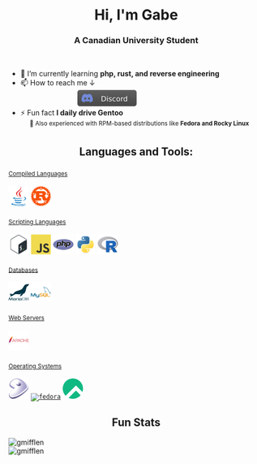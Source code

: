 <div align="left">
  <!-- Introduction -->
  <h1 align="center">Hi, I'm Gabe</h1>
  <h3 align="center">A Canadian University Student</h3>
  <br />

  <!-- Learning and Contact Information -->
  <ul>
    <li>
      🌱 I’m currently learning
      <b>php, rust, and reverse engineering</b>
    </li>
    <li>
      📫 How to reach me ↓ <br />
      &emsp;&emsp;&emsp;&emsp;&emsp;&emsp;&emsp;&emsp;<a 
                                                        href="https://discord.com/users/326803660875235338"
                                                        target="_blank"
                                                        rel="noreferrer"
                                                          ><img 
                                                            alt="Discord" 
                                                            src="discord-badge.svg" 
                                                       /></a> <!-- beatuiful ain't it? /s -->
    </li>
    <li>
      ⚡ Fun fact
      <b>I daily drive Gentoo</b>
      <br />
      &emsp;
      <sup>
        💼 Also experienced with RPM-based distributions like
        <b>Fedora and Rocky Linux</b>
      </sup>
    </li>
  </ul>
  
  <!-- Languages and Tools -->
  <h2 align="center">Languages and Tools:</h2>
  
  <p>
    <!-- Compiled Languages -->
    <sub><ins>Compiled Languages</sub><br /><br />
    <a href="https://www.java.com" target="_blank" rel="noreferrer">
      <code><img
               src="https://raw.githubusercontent.com/devicons/devicon/6910f0503efdd315c8f9b858234310c06e04d9c0/icons/java/java-original.svg"
               alt="java"
               height="40vh"
        /></code
    ></a>
    <a href="https://www.rust-lang.org" target="_blank" rel="noreferrer">
      <code><img 
              src="devicons-rust-original-filled.svg" 
              alt="rust" 
              height="40vh" 
      /></code
    ></a>
  </p>

  <p>
    <!-- Scripting Languages -->
    <sub><ins>Scripting Languages</sub><br /><br />
    <a href="https://www.gnu.org/software/bash/" target="_blank" rel="noreferrer">
      <code><img 
              src="https://raw.githubusercontent.com/devicons/devicon/6910f0503efdd315c8f9b858234310c06e04d9c0/icons/bash/bash-original.svg" 
              alt="bash" 
              height="40vh" 
      /></code
    ></a>
    <a href="https://developer.mozilla.org/en-US/docs/Web/JavaScript" target="_blank" rel="noreferrer">
      <code><img
          src="https://raw.githubusercontent.com/devicons/devicon/6910f0503efdd315c8f9b858234310c06e04d9c0/icons/javascript/javascript-original.svg"
          alt="javascript"
          height="40vh"
        /></code
      ></a>
    <a href="https://www.php.net" target="_blank" rel="noreferrer">
      <code><img 
              src="https://raw.githubusercontent.com/devicons/devicon/6910f0503efdd315c8f9b858234310c06e04d9c0/icons/php/php-original.svg" 
              alt="php"  
              height="40vh" 
      /></code
    ></a>
    <a href="https://www.python.org" target="_blank" rel="noreferrer">
      <code><img 
              src="https://raw.githubusercontent.com/devicons/devicon/6910f0503efdd315c8f9b858234310c06e04d9c0/icons/python/python-original.svg" 
              alt="python" 
              height="40vh" 
      /></code
    ></a>
    <a href="https://www.r-project.org/" target="_blank" rel="noreferrer">
      <code><img 
              src="https://raw.githubusercontent.com/devicons/devicon/6910f0503efdd315c8f9b858234310c06e04d9c0/icons/r/r-original.svg"
              alt="r"
              height="40vh"
        /></code
    ></a>
  </p>

  <p>
    <!-- Databases -->
    <sub><ins>Databases</sub><br /><br />
    <a href="https://mariadb.org/" target="_blank" rel="noreferrer">
      <code><img 
              src="https://raw.githubusercontent.com/devicons/devicon/6910f0503efdd315c8f9b858234310c06e04d9c0/icons/mariadb/mariadb-original-wordmark.svg" 
              alt="mariadb" 
              height="40vh" 
      /></code
    ></a>
    <a href="https://www.mysql.com/" target="_blank" rel="noreferrer">
      <code><img
          src="https://raw.githubusercontent.com/devicons/devicon/6910f0503efdd315c8f9b858234310c06e04d9c0/icons/mysql/mysql-original-wordmark.svg"
          alt="mysql"
          height="40vh"
        /></code
      ></a>
  </p>

  <p>
    <!-- Web Servers -->
    <sub><ins>Web Servers</sub><br /><br />
    <a href="https://httpd.apache.org" target="_blank" rel="noreferrer">
      <code><img 
              src="https://raw.githubusercontent.com/devicons/devicon/6910f0503efdd315c8f9b858234310c06e04d9c0/icons/apache/apache-original-wordmark.svg" 
              alt="apache http server" 
              height="40vh"
      /></code
    ></a>
  </p>

  <p>
    <!-- Operating Systems -->
    <sub><ins>Operating Systems</ins></sub><br /><br />
    <a href="https://www.gentoo.org/" target="_blank" rel="noreferrer">
      <code><img 
              src="https://raw.githubusercontent.com/devicons/devicon/6910f0503efdd315c8f9b858234310c06e04d9c0/icons/gentoo/gentoo-original.svg" 
              alt="gentoo" 
              height="40vh" 
      /></code
    ></a>
    <a href="https://fedoraproject.org/" target="_blank" rel="noreferrer">
      <code><img 
              src="https://upload.wikimedia.org/wikipedia/commons/thumb/4/41/Fedora_icon_%282021%29.svg/768px-Fedora_icon_%282021%29.svg.png" 
              alt="fedora" 
              height="40vh" 
      /></code
    ></a>
    <a href="https://rockylinux.org/" target="_blank" rel="noreferrer">
      <code><img 
              src="https://raw.githubusercontent.com/devicons/devicon/6910f0503efdd315c8f9b858234310c06e04d9c0/icons/rockylinux/rockylinux-original.svg" 
              alt="rocky linux" 
              height="40vh" 
      /></code
    ></a>
  </p>
  
  <!-- GitHub Stats -->
  <h2 align="center">Fun Stats</h2>
  <div align="left">
    <img
      src="https://github-readme-stats.vercel.app/api/top-langs?username=gmifflen&show_icons=true&theme=solarized-light&locale=en&layout=compact"
      alt="gmifflen"
    />
  </div>

  <!-- Profile Views -->
  <div align="left">
    <img src="https://komarev.com/ghpvc/?username=gmifflen&label=Profile%20Views&color=0e75b6&style=flat" alt="gmifflen" />
  </div>
</div>
